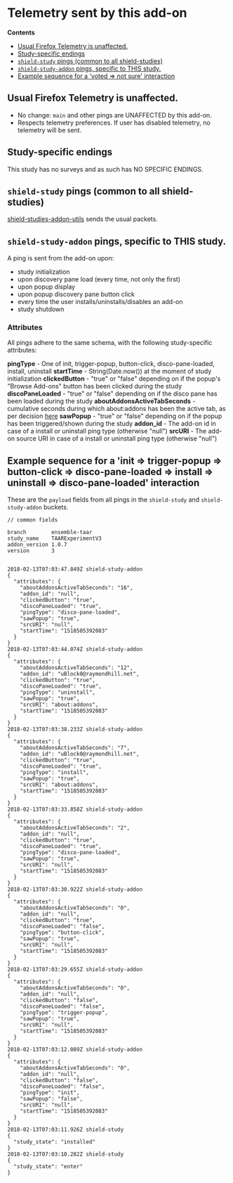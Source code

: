 # Telemetry sent by this add-on

<!-- START doctoc generated TOC please keep comment here to allow auto update -->

<!-- DON'T EDIT THIS SECTION, INSTEAD RE-RUN doctoc TO UPDATE -->

**Contents**

* [Usual Firefox Telemetry is unaffected.](#usual-firefox-telemetry-is-unaffected)
* [Study-specific endings](#study-specific-endings)
* [`shield-study` pings (common to all shield-studies)](#shield-study-pings-common-to-all-shield-studies)
* [`shield-study-addon` pings, specific to THIS study.](#shield-study-addon-pings-specific-to-this-study)
* [Example sequence for a 'voted => not sure' interaction](#example-sequence-for-a-voted--not-sure-interaction)

<!-- END doctoc generated TOC please keep comment here to allow auto update -->

## Usual Firefox Telemetry is unaffected.

* No change: `main` and other pings are UNAFFECTED by this add-on.
* Respects telemetry preferences. If user has disabled telemetry, no telemetry will be sent.

## Study-specific endings

This study has no surveys and as such has NO SPECIFIC ENDINGS.

## `shield-study` pings (common to all shield-studies)

[shield-studies-addon-utils](https://github.com/mozilla/shield-studies-addon-utils) sends the usual packets.

## `shield-study-addon` pings, specific to THIS study.

A ping is sent from the add-on upon:

* study initialization
* upon discovery pane load (every time, not only the first)
* upon popup display
* upon popup discovery pane button click
* every time the user installs/uninstalls/disables an add-on
* study shutdown

### Attributes

All pings adhere to the same schema, with the following study-specific attributes:

**pingType** - One of init, trigger-popup, button-click, disco-pane-loaded, install, uninstall
**startTime** - String(Date.now()) at the moment of study initialization
**clickedButton** - "true" or "false" depending on if the popup's "Browse Add-ons" button has been clicked during the study
**discoPaneLoaded** - "true" or "false" depending on if the disco pane has been loaded during the study
**aboutAddonsActiveTabSeconds** - cumulative seconds during which about:addons has been the active tab, as per decision [here](https://github.com/motin/taar-experiment-v3-shield-study/issues/3#issuecomment-356238395)
**sawPopup** - "true" or "false" depending on if the popup has been triggered/shown during the study
**addon_id** - The add-on id in case of a install or uninstall ping type (otherwise "null")
**srcURI** - The add-on source URI in case of a install or uninstall ping type (otherwise "null")

## Example sequence for a 'init => trigger-popup => button-click => disco-pane-loaded => install => uninstall => disco-pane-loaded' interaction

These are the `payload` fields from all pings in the `shield-study` and `shield-study-addon` buckets.

```
// common fields

branch        ensemble-taar
study_name    TAARExperimentV3
addon_version 1.0.7
version       3


2018-02-13T07:03:47.849Z shield-study-addon
{
  "attributes": {
    "aboutAddonsActiveTabSeconds": "16",
    "addon_id": "null",
    "clickedButton": "true",
    "discoPaneLoaded": "true",
    "pingType": "disco-pane-loaded",
    "sawPopup": "true",
    "srcURI": "null",
    "startTime": "1518505392083"
  }
}
2018-02-13T07:03:44.074Z shield-study-addon
{
  "attributes": {
    "aboutAddonsActiveTabSeconds": "12",
    "addon_id": "uBlock0@raymondhill.net",
    "clickedButton": "true",
    "discoPaneLoaded": "true",
    "pingType": "uninstall",
    "sawPopup": "true",
    "srcURI": "about:addons",
    "startTime": "1518505392083"
  }
}
2018-02-13T07:03:38.233Z shield-study-addon
{
  "attributes": {
    "aboutAddonsActiveTabSeconds": "7",
    "addon_id": "uBlock0@raymondhill.net",
    "clickedButton": "true",
    "discoPaneLoaded": "true",
    "pingType": "install",
    "sawPopup": "true",
    "srcURI": "about:addons",
    "startTime": "1518505392083"
  }
}
2018-02-13T07:03:33.858Z shield-study-addon
{
  "attributes": {
    "aboutAddonsActiveTabSeconds": "2",
    "addon_id": "null",
    "clickedButton": "true",
    "discoPaneLoaded": "true",
    "pingType": "disco-pane-loaded",
    "sawPopup": "true",
    "srcURI": "null",
    "startTime": "1518505392083"
  }
}
2018-02-13T07:03:30.922Z shield-study-addon
{
  "attributes": {
    "aboutAddonsActiveTabSeconds": "0",
    "addon_id": "null",
    "clickedButton": "true",
    "discoPaneLoaded": "false",
    "pingType": "button-click",
    "sawPopup": "true",
    "srcURI": "null",
    "startTime": "1518505392083"
  }
}
2018-02-13T07:03:29.655Z shield-study-addon
{
  "attributes": {
    "aboutAddonsActiveTabSeconds": "0",
    "addon_id": "null",
    "clickedButton": "false",
    "discoPaneLoaded": "false",
    "pingType": "trigger-popup",
    "sawPopup": "true",
    "srcURI": "null",
    "startTime": "1518505392083"
  }
}
2018-02-13T07:03:12.089Z shield-study-addon
{
  "attributes": {
    "aboutAddonsActiveTabSeconds": "0",
    "addon_id": "null",
    "clickedButton": "false",
    "discoPaneLoaded": "false",
    "pingType": "init",
    "sawPopup": "false",
    "srcURI": "null",
    "startTime": "1518505392083"
  }
}
2018-02-13T07:03:11.926Z shield-study
{
  "study_state": "installed"
}
2018-02-13T07:03:10.282Z shield-study
{
  "study_state": "enter"
}
```
